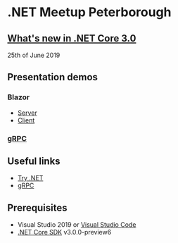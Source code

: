 # .NET Meetup Peterborough
## [What's new in .NET Core 3.0](https://www.meetup.com/Peterborough-NET-Meetup/events/261081086/)
25th of June 2019

## Presentation demos
### Blazor
* [Server](https://github.com/dkozl/AspNetCore30Workshop)
* [Client](https://github.com/dkozl/Blazor/)
### [gRPC](https://github.com/dkozl/gRPCTest)

## Useful links
* [Try .NET](https://try.dot.net/)
* [gRPC](https://grpc.io/)

## Prerequisites
* Visual Studio 2019 or [Visual Studio Code](https://code.visualstudio.com/)
* [.NET Core SDK](https://dotnet.microsoft.com/download/dotnet-core/3.0) v3.0.0-preview6



